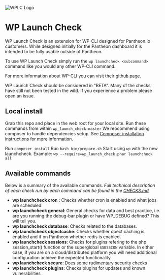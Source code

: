 ![WPLC Logo](https://pantheon.io/sites/default/files/wplc.png)

# WP Launch Check
WP Launch Check is an extension for WP-CLI designed for Pantheon.io customers. While designed initially for the Pantheon dashboard it is intended to be fully usable outside of Pantheon. 

To use WP Launch Check simply run the ```wp launchcheck <subcommand>``` command like you would any other WP-CLI command.

For more information about WP-CLI you can visit [their github page](https://github.com/wp-cli/wp-cli). 

WP Launch Check should be considered in "BETA". Many of the checks have still not been tested in the wild. If you experience a problem please open an issue. 

## Local install

Grab this repo and place in the web root for your local site. Run these commands from within ```wp_launch_check-master```
We reocommend using composer to handle dependencies setup. See [Composer installation instructions](https://getcomposer.org/download/) for more information. 

Run ```composer install```
Run ```bash bin/prepare.sh```
Start using ```wp``` with the new launchcheck. Example: ```wp --require=wp_launch_check.phar launchcheck all```


## Available commands

Below is a summary of the available commands. *Full technical description of each check run by each command can be found in the [CHECKS.md](CHECKS.md)*

  * **wp launchcheck cron** : Checks whether cron is enabled and what jobs are scheduled
  * **wp launchcheck general**: General checks for data and best practice, i.e. are you running the debug-bar plugin or have WP_DEBUG defined? This will tell you. 
  * **wp launchcheck database**: Checks related to the databases.
  * **wp launchcheck objectcache**: Checks whether obect caching is enabled and if on Pantheon whether redis is enabled.
  * **wp launchcheck sessions**: Checks for plugins refering to the php session_start() function or the superglobal ```$SESSION``` variable. In either case, if you are on a cloud/distributed platform you will need additional configuration achieve the expected functionality
  * **wp launchcheck secure**: Does some rudimentary security checks
  * **wp launchcheck plugins**: Checks plugins for updates and known vulnerabilities




